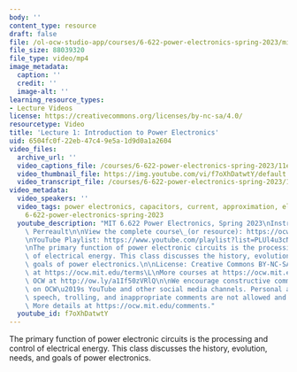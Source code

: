 ```yaml
---
body: ''
content_type: resource
draft: false
file: /ol-ocw-studio-app/courses/6-622-power-electronics-spring-2023/mit6_622s23_lecture_01_360p_16_9.mp4
file_size: 88039320
file_type: video/mp4
image_metadata:
  caption: ''
  credit: ''
  image-alt: ''
learning_resource_types:
- Lecture Videos
license: https://creativecommons.org/licenses/by-nc-sa/4.0/
resourcetype: Video
title: 'Lecture 1: Introduction to Power Electronics'
uid: 6504fc0f-22eb-47c4-9e5a-1d9d0a1a2604
video_files:
  archive_url: ''
  video_captions_file: /courses/6-622-power-electronics-spring-2023/11e9izmK-ShJE2lV70FGHgiooH7On-jzP_transcript.webvtt
  video_thumbnail_file: https://img.youtube.com/vi/f7oXhDatwtY/default.jpg
  video_transcript_file: /courses/6-622-power-electronics-spring-2023/11e9izmK-ShJE2lV70FGHgiooH7On-jzP_transcript.pdf
video_metadata:
  video_speakers: ''
  video_tags: power electronics, capacitors, current, approximation, electrical energy,
    6-622-power-electronics-spring-2023
  youtube_description: "MIT 6.622 Power Electronics, Spring 2023\nInstructor: David\
    \ Perreault\n\nView the complete course\_(or resource): https://ocw.mit.edu/courses/6-622-power-electronics-spring-2023/\L\
    \nYouTube Playlist: https://www.youtube.com/playlist?list=PLUl4u3cNGP62UTc77mJoubhDELSC8lfR0\n\
    \nThe primary function of power electronic circuits is the processing and control\
    \ of electrical energy. This class discusses the history, evolution, needs, and\
    \ goals of power electronics.\n\nLicense: Creative Commons BY-NC-SA\L\nMore information\
    \ at https://ocw.mit.edu/terms\L\nMore courses at https://ocw.mit.edu\n\nSupport\
    \ OCW at http://ow.ly/a1If50zVRlQ\n\nWe encourage constructive comments and discussion\
    \ on OCW\u2019s YouTube and other social media channels. Personal attacks, hate\
    \ speech, trolling, and inappropriate comments are not allowed and may be removed.\
    \ More details at https://ocw.mit.edu/comments."
  youtube_id: f7oXhDatwtY
---
```

The primary function of power electronic circuits is the processing and control of electrical energy. This class discusses the history, evolution, needs, and goals of power electronics.